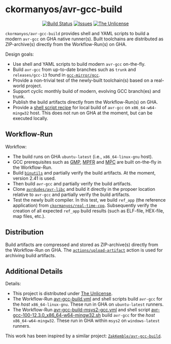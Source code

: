ckormanyos/avr-gcc-build
==================

<p align="center">
    <a href="https://github.com/ckormanyos/avr-gcc-build/actions">
        <img src="https://github.com/ckormanyos/avr-gcc-build/actions/workflows/avr-gcc-build.yml/badge.svg" alt="Build Status"></a>
    <a href="https://github.com/ckormanyos/avr-gcc-build/issues?q=is%3Aissue+is%3Aopen+sort%3Aupdated-desc">
        <img src="https://custom-icon-badges.herokuapp.com/github/issues-raw/ckormanyos/avr-gcc-build?logo=github" alt="Issues" /></a>
    <a href="https://github.com/ckormanyos/avr-gcc-build/blob/main/UNLICENSE">
        <img src="https://img.shields.io/badge/license-The Unlicense-blue.svg" alt="The Unlicense"></a>
</p>

`ckormanyos/avr-gcc-build` provides shell and YAML scripts to build a modern `avr-gcc`
on GHA native runner(s). Built toolchains are distributed as ZIP-archive(s)
directly from the Workflow-Run(s) on GHA.

Design goals:
  - Use shell and YAML scripts to build modern `avr-gcc` on-the-fly.
  - Build `avr-gcc` from up-to-date branches such as `trunk` and `releases/gcc-13` found in [`gcc-mirror/gcc`](https://github.com/gcc-mirror/gcc).
  - Provide a non-trivial test of the newly-built toolchain(s) based on a real-world project.
  - Support cyclic monthly build of modern, evolving GCC branch(es) and trunk.
  - Publish the build artifacts directly from the Workflow-Run(s) on GHA.
  - Provide a [shell script recipe](./avr-gcc-100-12.3.0_x86_64-w64-mingw32.sh) for local build of `avr-gcc` on `x86_64-w64-mingw32` host. This does not run on GHA at the moment, but can be executed locally.

## Workflow-Run

Workflow:
  - The build runs on GHA `ubuntu-latest` (i.e., `x86_64-linux-gnu` host).
  - GCC prerequisites such as [GMP](https://gmplib.org), [MPFR](https://www.mpfr.org) and [MPC](https://www.multiprecision.org) are built on-the-fly in the Workflow-Run.
  - Build [`binutils`](https://www.gnu.org/software/binutils) and partially verify the build artifacts. At the moment, version 2.41 is used.
  - Then build `avr-gcc` and partially verify the build artifacts.
  - Clone [`avrdudes/avr-libc`](https://github.com/avrdudes/avr-libc) and build it directly in the propoer location relative to `avr-gcc` and partially verify the build artifacts.
  - Test the newly built compiler. In this test, we build `ref_app` (the reference application) from [`ckormanyos/real-time-cpp`](https://github.com/ckormanyos). Subsequently verify the creation of all expected `ref_app` build results (such as ELF-file, HEX-file, map files, etc.).

## Distribution

Build artifacts are compressed and stored as ZIP-archive(s)
directly from the Workflow-Run on GHA.
The [`actions/upload-artifact`](https://github.com/actions/upload-artifact) action
is used for archiving build artifacts.

## Additional Details

Details:
  - This project is distributed under [The Unlicense](./UNLICENSE).
  - The Workflow-Run [avr-gcc-build.yml](./.github/workflows/avr-gcc-build.yml) and shell scripts build `avr-gcc` for the _host_ `x86_64-linux-gnu`. These run in GHA on `ubuntu-latest` runners.
  - The Workflow-Run [avr-gcc-build-msys2-gcc.yml](./.github/workflows/avr-gcc-build-msys2-gcc.yml) and shell script [avr-gcc-100-12.3.0_x86_64-w64-mingw32.sh](./avr-gcc-100-12.3.0_x86_64-w64-mingw32.sh) build `avr-gcc` for the _host_ `x86_64-w64-mingw32`. These run in GHA within `msys2` on `windows-latest` runners.

This work has been inspired by a similar project: [`ZakKemble/avr-gcc-build`](https://github.com/ZakKemble/avr-gcc-build).
